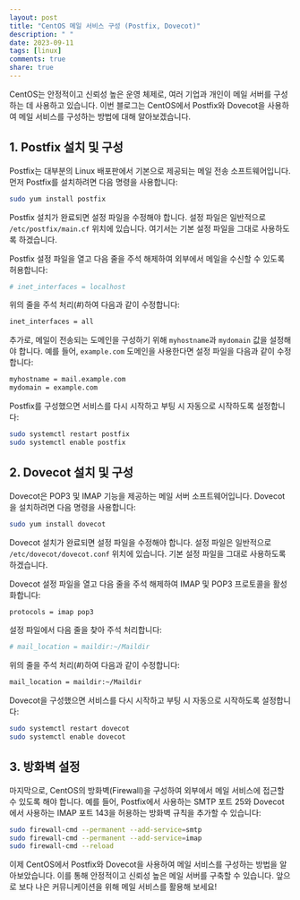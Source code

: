 ```yaml
---
layout: post
title: "CentOS 메일 서비스 구성 (Postfix, Dovecot)"
description: " "
date: 2023-09-11
tags: [linux]
comments: true
share: true
---
```


CentOS는 안정적이고 신뢰성 높은 운영 체제로, 여러 기업과 개인이 메일 서버를 구성하는 데 사용하고 있습니다. 이번 블로그는 CentOS에서 Postfix와 Dovecot을 사용하여 메일 서비스를 구성하는 방법에 대해 알아보겠습니다.

## 1. Postfix 설치 및 구성

Postfix는 대부분의 Linux 배포판에서 기본으로 제공되는 메일 전송 소프트웨어입니다. 먼저 Postfix를 설치하려면 다음 명령을 사용합니다:

```bash
sudo yum install postfix
```

Postfix 설치가 완료되면 설정 파일을 수정해야 합니다. 설정 파일은 일반적으로 `/etc/postfix/main.cf` 위치에 있습니다. 여기서는 기본 설정 파일을 그대로 사용하도록 하겠습니다.

Postfix 설정 파일을 열고 다음 줄을 주석 해제하여 외부에서 메일을 수신할 수 있도록 허용합니다:

```bash
# inet_interfaces = localhost
```

위의 줄을 주석 처리(#)하여 다음과 같이 수정합니다:

```bash
inet_interfaces = all
```

추가로, 메일이 전송되는 도메인을 구성하기 위해 `myhostname`과 `mydomain` 값을 설정해야 합니다. 예를 들어, `example.com` 도메인을 사용한다면 설정 파일을 다음과 같이 수정합니다:

```bash
myhostname = mail.example.com
mydomain = example.com
```

Postfix를 구성했으면 서비스를 다시 시작하고 부팅 시 자동으로 시작하도록 설정합니다:

```bash
sudo systemctl restart postfix
sudo systemctl enable postfix
```

## 2. Dovecot 설치 및 구성

Dovecot은 POP3 및 IMAP 기능을 제공하는 메일 서버 소프트웨어입니다. Dovecot을 설치하려면 다음 명령을 사용합니다:

```bash
sudo yum install dovecot
```

Dovecot 설치가 완료되면 설정 파일을 수정해야 합니다. 설정 파일은 일반적으로 `/etc/dovecot/dovecot.conf` 위치에 있습니다. 기본 설정 파일을 그대로 사용하도록 하겠습니다.

Dovecot 설정 파일을 열고 다음 줄을 주석 해제하여 IMAP 및 POP3 프로토콜을 활성화합니다:

```bash
protocols = imap pop3
```

설정 파일에서 다음 줄을 찾아 주석 처리합니다:

```bash
# mail_location = maildir:~/Maildir
```

위의 줄을 주석 처리(#)하여 다음과 같이 수정합니다:

```bash
mail_location = maildir:~/Maildir
```

Dovecot을 구성했으면 서비스를 다시 시작하고 부팅 시 자동으로 시작하도록 설정합니다:

```bash
sudo systemctl restart dovecot
sudo systemctl enable dovecot
```

## 3. 방화벽 설정

마지막으로, CentOS의 방화벽(Firewall)을 구성하여 외부에서 메일 서비스에 접근할 수 있도록 해야 합니다. 예를 들어, Postfix에서 사용하는 SMTP 포트 25와 Dovecot에서 사용하는 IMAP 포트 143을 허용하는 방화벽 규칙을 추가할 수 있습니다:

```bash
sudo firewall-cmd --permanent --add-service=smtp
sudo firewall-cmd --permanent --add-service=imap
sudo firewall-cmd --reload
```

이제 CentOS에서 Postfix와 Dovecot을 사용하여 메일 서비스를 구성하는 방법을 알아보았습니다. 이를 통해 안정적이고 신뢰성 높은 메일 서버를 구축할 수 있습니다. 앞으로 보다 나은 커뮤니케이션을 위해 메일 서비스를 활용해 보세요!